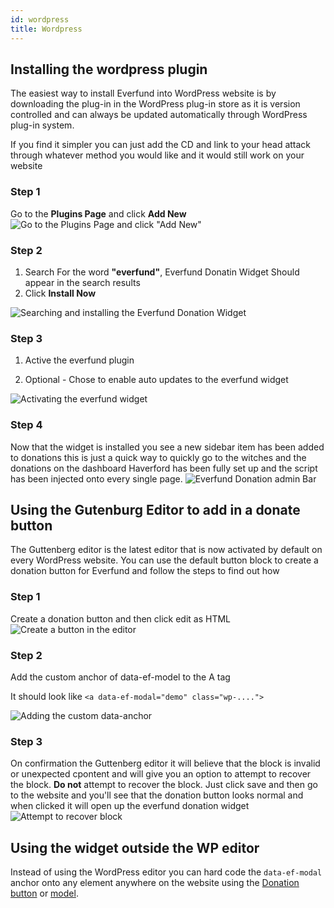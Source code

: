 ```yaml
---
id: wordpress
title: Wordpress
---
```


## Installing the wordpress plugin

The easiest way to install Everfund into WordPress website is by downloading the plug-in in the WordPress plug-in store as it is version controlled and can always be updated automatically through WordPress plug-in system.

If you find it simpler you can just add the CD and link to your head attack through whatever method you would like and it would still work on your website

### Step 1
Go to the **Plugins Page** and click **Add New**
![Go to the Plugins Page and click "Add New"](https://ik.imagekit.io/everfund/docs/wp-1_aclf815-c.png)


### Step 2
1) Search For the word **"everfund"**, Everfund Donatin Widget Should appear in the search results
2) Click **Install Now**

![Searching and installing the Everfund Donation Widget](https://ik.imagekit.io/everfund/docs/wp-2_q6UHDUIY9.png)


### Step 3
1) Active the everfund plugin

2) Optional - Chose to enable auto updates to the everfund widget


![Activating the everfund widget](https://ik.imagekit.io/everfund/docs/wp-3_wScgyQ-Xy.png)


### Step 4
Now that the widget is installed you see a new sidebar item has been added to donations this is just a quick way to quickly go to the witches and the donations on the dashboard Haverford has been fully set up and the script has been injected onto every single page.
![Everfund Donation admin Bar](https://ik.imagekit.io/everfund/docs/wp-4_mh9n-3tbU.png)

## Using the Gutenburg Editor to add in a donate button
The Guttenberg editor is the latest editor that is now activated by default on every WordPress website. You can use the default button block to create a donation button for Everfund and follow the steps to find out how

### Step 1
Create a donation button and then click edit as HTML
![Create a button in the editor](https://ik.imagekit.io/everfund/docs/wp-5_1__ef-0_cp1C.png)

### Step 2
Add the custom anchor of data-ef-model to the A tag 

It should look like ```<a data-ef-modal="demo" class="wp-....">```

![Adding the custom data-anchor](https://ik.imagekit.io/everfund/docs/wp-6_1__DtMmWj-ev.png)
### Step 3
On confirmation the Guttenberg editor it will believe that the block is invalid or unexpected cpontent and will give you an option to attempt to recover the block. **Do not** attempt to recover the block. Just click save and then go to the website and you'll see that the donation button looks normal and when clicked it will open up the everfund donation widget
![Attempt to recover block](https://ik.imagekit.io/everfund/docs/wp-7_1__2XTRpZFtN.png)

## Using the widget outside the WP editor

Instead of using the WordPress editor you can hard code the `data-ef-modal` anchor onto any element anywhere on the website using the [Donation button](/donation-button) or [model](/donation-modal).